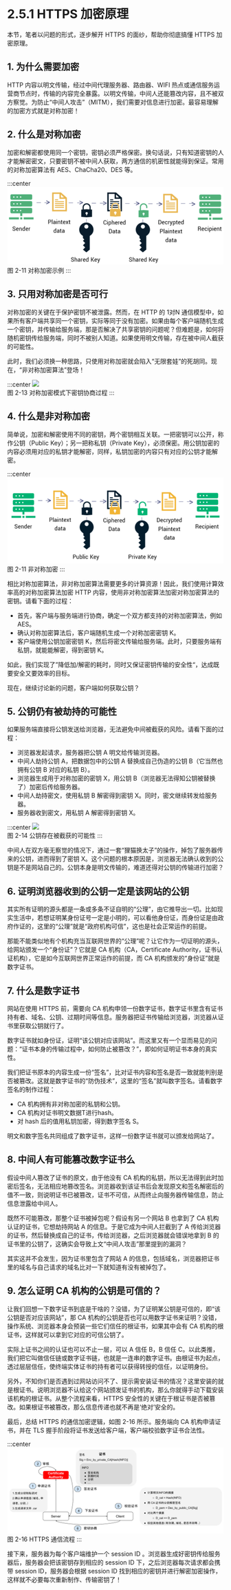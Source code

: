 # 2.5.1 HTTPS 加密原理

本节，笔者以问题的形式，逐步解开 HTTPS 的面纱，帮助你彻底搞懂 HTTPS 加密原理。

## 1. 为什么需要加密

HTTP 内容以明文传输，经过中间代理服务器、路由器、WIFI 热点或通信服务运营商节点时，传输的内容完全暴露。以明文传输，中间人还能篡改内容，且不被双方察觉。为防止“中间人攻击”（MITM），我们需要对信息进行加密。最容易理解的加密方式就是对称加密！

## 2. 什么是对称加密
加密和解密都使用同一个密钥，密钥必须严格保密。换句话说，只有知道密钥的人才能解密密文，只要密钥不被中间人获取，两方通信的机密性就能得到保证。常用的对称加密算法有 AES、ChaCha20、DES 等。

:::center
  ![](../assets/types-of-encryption-symmetric-encryption.png)<br/>
 图 2-11 对称加密示例
:::

## 3. 只用对称加密是否可行

对称加密的关键在于保护密钥不被泄露。然而，在 HTTP 的 1对N 通信模型中，如果所有客户端共享同一个密钥，实际等同于没有加密。如果由每个客户端随机生成一个密钥，并传输给服务端，那是否解决了共享密钥的问题呢？但难题是，如何将随机密钥传给服务端，同时不被别人知道。如果使用明文传输，存在被中间人截获的可能性。

此时，我们必须换一种思路，只使用对称加密就会陷入“无限套娃”的死胡同。现在，“非对称加密算法”登场！

:::center
  ![](../assets/https-3.png)<br/>
 图 2-13 对称加密模式下密钥协商过程
:::



## 4. 什么是非对称加密

简单说，加密和解密使用不同的密钥，两个密钥相互关联。一把密钥可以公开，称作公钥（Public Key）；另一把称私钥（Private Key），必须保密。用公钥加密的内容必须用对应的私钥才能解密，同样，私钥加密的内容只有对应的公钥才能解密。

:::center
  ![](../assets/types-of-encryption-asymmetric-encryption.png)<br/>
 图 2-11 非对称加密
:::

相比对称加密算法，非对称加密算法需要更多的计算资源！因此，我们使用计算效率高的对称加密算法加密 HTTP 内容，使用非对称加密算法加密对称加密算法的密钥。请看下面的过程：

- 首先，客户端与服务端进行协商，确定一个双方都支持的对称加密算法，例如 AES。
- 确认对称加密算法后，客户端随机生成一个对称加密密钥 K。
- 客户端使用公钥加密密钥 K，然后将密文传输给服务端。此时，只要服务端有私钥，就能能解密，得到密钥 K。
 
如此，我们实现了”降低加/解密的耗时，同时又保证密钥传输的安全性“，达成既要安全又要效率的目标。

现在，继续讨论新的问题，客户端如何获取公钥？

## 5. 公钥仍有被劫持的可能性

如果服务端直接将公钥发送给浏览器，无法避免中间被截获的风险。请看下面的过程：

-  浏览器发起请求，服务器把公钥 A 明文给传输浏览器。
- 中间人劫持公钥 A，把数据包中的公钥 A 替换成自己伪造的公钥 B（它当然也拥有公钥 B 对应的私钥 B）。
- 浏览器生成用于对称加密的密钥 X，用公钥 B（浏览器无法得知公钥被替换了）加密后传给服务器。
- 中间人劫持密文，使用私钥 B 解密得到密钥 X。同时，密文继续转发给服务器。
- 服务器收到密文，用私钥 A 解密得到密钥 X。

:::center
  ![](../assets/https-4.png)<br/>
 图 2-14 公钥存在被截获的可能性
:::

中间人在双方毫无察觉的情况下，通过一套“狸猫换太子”的操作，掉包了服务器传来的公钥，进而得到了密钥 X。这个问题的根本原因是，浏览器无法确认收到的公钥是不是网站自己的。公钥本身是明文传输的，难道还得对公钥的传输进行加密？


## 6. 证明浏览器收到的公钥一定是该网站的公钥

其实所有证明的源头都是一条或多条不证自明的“公理”，由它推导出一切。比如现实生活中，若想证明某身份证号一定是小明的，可以看他身份证，而身份证是由政府作证的，这里的“公理”就是“政府机构可信”，这也是社会正常运作的前提。

那能不能类似地有个机构充当互联网世界的“公理”呢？让它作为一切证明的源头，给网站颁发一个“身份证”？它就是 CA 机构（CA，Certificate Authority，证书认证机构），它是如今互联网世界正常运作的前提，而 CA 机构颁发的“身份证”就是数字证书。


## 7. 什么是数字证书

网站在使用 HTTPS 前，需要向 CA 机构申领一份数字证书，数字证书里含有证书持有者、域名、公钥、过期时间等信息。服务器把证书传输给浏览器，浏览器从证书里获取公钥就行了。

数字证书就如身份证，证明“该公钥对应该网站”。而这里又有一个显而易见的问题：“证书本身的传输过程中，如何防止被篡改？”，即如何证明证书本身的真实性。

我们把证书原本的内容生成一份“签名”，比对证书内容和签名是否一致就能判别是否被篡改。这就是数字证书的“防伪技术”，这里的“签名”就叫数字签名。请看数字签名的制作过程：
- CA 机构拥有非对称加密的私钥和公钥。
- CA 机构对证书明文数据T进行hash。
- 对 hash 后的值用私钥加密，得到数字签名 S。

明文和数字签名共同组成了数字证书，这样一份数字证书就可以颁发给网站了。

## 8. 中间人有可能篡改数字证书么

假设中间人篡改了证书的原文，由于他没有 CA 机构的私钥，所以无法得到此时加密后签名，无法相应地篡改签名。浏览器收到该证书后会发现原文和签名解密后的值不一致，则说明证书已被篡改，证书不可信，从而终止向服务器传输信息，防止信息泄露给中间人。

既然不可能篡改，那整个证书被掉包呢？假设有另一个网站 B 也拿到了 CA 机构认证的证书，它想劫持网站 A 的信息。于是它成为中间人拦截到了 A 传给浏览器的证书，然后替换成自己的证书，传给浏览器，之后浏览器就会错误地拿到 B 的证书里的公钥了，这确实会导致上文“中间人攻击”那里提到的漏洞？

其实这并不会发生，因为证书里包含了网站 A 的信息，包括域名，浏览器把证书里的域名与自己请求的域名比对一下就知道有没有被掉包了。

## 9. 怎么证明 CA 机构的公钥是可信的？

让我们回想一下数字证书到底是干啥的？没错，为了证明某公钥是可信的，即“该公钥是否对应该网站”，那 CA 机构的公钥是否也可以用数字证书来证明？没错，操作系统、浏览器本身会预装一些它们信任的根证书，如果其中会有 CA 机构的根证书，这样就可以拿到它对应的可信公钥了。

实际上证书之间的认证也可以不止一层，可以 A 信任 B，B 信任 C。以此类推，我们把它叫做信任链或数字证书链，也就是一连串的数字证书。由根证书为起点，透过层层信任，使终端实体证书的持有者可以获得转授的信任，以证明身份。

另外，不知你们是否遇到过网站访问不了、提示需安装证书的情况？这里安装的就是根证书。说明浏览器不认给这个网站颁发证书的机构，那么你就得手动下载安装该机构的根证书。从整个流程来看，HTTPS 安全性的关键在于根证书是否被篡改。如果根证书被篡改，那么信息传递也就不再是‘绝对’安全的。

最后，总结 HTTPS 的通信加密逻辑，如图 2-16 所示。服务端向 CA 机构申请证书，并在 TLS 握手阶段将证书发送给客户端，客户端校验数字证书合法性。

:::center
  ![](../assets/CA.svg)<br/>
图 2-16 HTTPS 通信流程
:::

接下来，服务器为每个客户端维护一个 session ID 。浏览器生成好密钥传给服务器后，服务器会把该密钥存到相应的 session ID 下，之后浏览器每次请求都会携带 session ID，服务器会根据 session ID 找到相应的密钥并进行解密加密操作，这样就不必要每次重新制作、传输密钥了！
